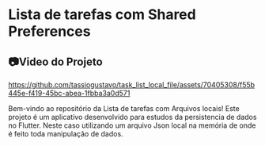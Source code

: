 # Lista de tarefas com Shared Preferences

## 📷Video do Projeto
https://github.com/tassiogustavo/task_list_local_file/assets/70405308/f55b445e-f419-45bc-abea-1fbba3a0d571

Bem-vindo ao repositório da Lista de tarefas com Arquivos locais! Este projeto é um aplicativo desenvolvido para estudos da persistencia de dados no Flutter. Neste caso utilizando um arquivo Json local na memória de onde é feito toda manipulação de dados.
